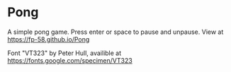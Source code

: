 # Pong
A simple pong game. Press enter or space to pause and unpause.
View at https://fp-58.github.io/Pong

Font "VT323" by Peter Hull, availible at https://fonts.google.com/specimen/VT323
